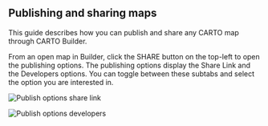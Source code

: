 ## Publishing and sharing maps

This guide describes how you can publish and share any CARTO map through CARTO Builder.

From an open map in Builder, click the SHARE button on the top-left to open the publishing options. The publishing options display the Share Link and the Developers options. You can toggle between these subtabs and select the option you are interested in. 

![Publish options share link](/img/cloud-native-workspace/maps/map_sharelink.png)

![Publish options developers](/img/cloud-native-workspace/maps/map_developers.png)


